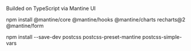 Builded on TypeScript via Mantine UI

npm install @mantine/core @mantine/hooks @mantine/charts recharts@2 @mantine/form

npm install --save-dev postcss postcss-preset-mantine postcss-simple-vars
